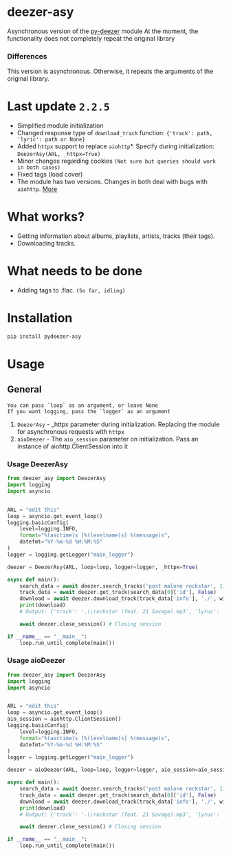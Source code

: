 # deezer-asy
Asynchronous version of the [py-deezer](https://github.com/acgonzales/pydeezer) module
At the moment, the functionality does not completely repeat the original library

### Differences
This version is asynchronous. Otherwise, it repeats the arguments of the original library.


# Last update `2.2.5`
 * Simplified module initialization
 * Changed response type of `download_track` function: `{'track': path, 'lyric': path or None}`
 * Added `httpx` support to replace `aiohttp`*. Specify during initialization: `DeezerAsy(ARL, _httpx=True)`
 * Minor changes regarding cookies `(Not sure but queries should work in both cases)`
 * Fixed tags (load cover)
 * The module has two versions. Changes in both deal with bugs with `aiohttp`. [More](https://github.com/drhspfn/deezer-asy/blob/main/README.md#usage)


# What works?
* Getting information about albums, playlists, artists, tracks (their tags).
* Downloading tracks.


# What needs to be done
* Adding tags to .flac. `(So ​​far, idling)`

# Installation
```bash
pip install pydeezer-asy
```

# Usage
## General
```
You can pass `loop` as an argument, or leave None
If you want logging, pass the `logger` as an argument
```
1) `DeezerAsy` - _httpx parameter during initialization. Replacing the module for asynchronous requests with `httpx`
2) `aioDeezer` - The `aio_session` parameter on initialization. Pass an instance of aiohttp.ClientSession into it

### Usage DeezerAsy
```python
from deezer_asy import DeezerAsy
import logging
import asyncio


ARL = "edit this"
loop = asyncio.get_event_loop()
logging.basicConfig(
    level=logging.INFO,  
    format="%(asctime)s [%(levelname)s] %(message)s",
    datefmt="%Y-%m-%d %H:%M:%S"
)
logger = logging.getLogger("main_logger")

deezer = DeezerAsy(ARL, loop=loop, logger=logger, _httpx=True)

async def main():
    search_data = await deezer.search_tracks('post malone rockstar', 1)
    track_data = await deezer.get_track(search_data[0]['id'], False)
    download = await deezer.download_track(track_data['info'], './', with_lyrics=True, with_metadata=True)
    print(download)
    # Output: {'track': '.\\rockstar (feat. 21 Savage).mp3', 'lyruc': '.\\rockstar (feat. 21 Savage).lrc'}

    await deezer.close_session() # Closing session

if __name__ == "__main__":
    loop.run_until_complete(main())
```


### Usage aioDeezer
```python
from deezer_asy import DeezerAsy
import logging
import asyncio


ARL = "edit this"
loop = asyncio.get_event_loop()
aio_session = aiohttp.ClientSession()
logging.basicConfig(
    level=logging.INFO,  
    format="%(asctime)s [%(levelname)s] %(message)s",
    datefmt="%Y-%m-%d %H:%M:%S"
)
logger = logging.getLogger("main_logger")

deezer = aioDeezer(ARL, loop=loop, logger=logger, aio_session=aio_session)

async def main():
    search_data = await deezer.search_tracks('post malone rockstar', 1)
    track_data = await deezer.get_track(search_data[0]['id'], False)
    download = await deezer.download_track(track_data['info'], './', with_lyrics=True, with_metadata=True)
    print(download)
    # Output: {'track': '.\\rockstar (feat. 21 Savage).mp3', 'lyruc': '.\\rockstar (feat. 21 Savage).lrc'}

    await deezer.close_session() # Closing session

if __name__ == "__main__":
    loop.run_until_complete(main())
```
